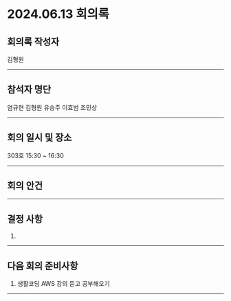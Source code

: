 
# 2024.06.13 회의록
## 회의록 작성자
김형원
***
## 참석자 명단
염규현
김형원
유승주
이효범
조민상
***
## 회의 일시 및 장소
303호 15:30 ~ 16:30
***
## 회의 안건

***
## 결정 사항
1. 
***
## 다음 회의 준비사항
1. 생활코딩 AWS 강의 듣고 공부해오기
***

